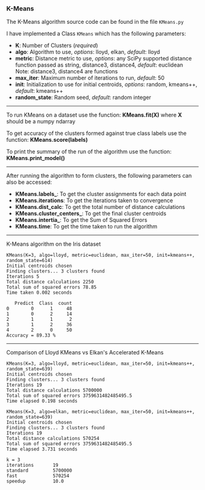 ### K-Means

The K-Means algorithm source code can be found in the file `KMeans.py`

I have implemented a Class `KMeans` which has the following parameters:

* **K**: Number of Clusters (*required*)
* **algo**: Algorithm to use, *options*: lloyd, elkan, *default*: lloyd
* **metric**: Distance metric to use, *options*: any SciPy supported distance function passed as string, distance3, distance4,
	*default*: euclidean <dt> Note: distance3, distance4 are functions</dt>
* **max_iter**: Maximum number of iterations to run, *default*: 50
* **init**: Initialization to use for initial centroids, *options*: random, kmeans++, *default*: kmeans++
* **random_state**: Random seed, *default*: random integer

___

To run KMeans on a dataset use the function: **KMeans.fit(X)** where **X** should be a numpy ndarray

To get accuracy of the clusters formed against true class labels use the function: **KMeans.score(labels)**

To print the summary of the run of the algorithm use the function: **KMeans.print_model()**
___

After running the algorithm to form clusters, the following parameters can also be accessed:

* **KMeans.labels_**: To get the cluster assignments for each data point
* **KMeans.iterations**: To get the iterations taken to convergence
* **KMeans.dist_calc**: To get the total number of distance calculations
* **KMeans.cluster_centers_**: To get the final cluster centroids
* **KMeans.intertia_**: To get the Sum of Squared Errors
* **KMeans.time**: To get the time taken to run the algorithm
___
K-Means algorithm on the Iris dataset
```
KMeans(K=3, algo=lloyd, metric=euclidean, max_iter=50, init=kmeans++, random_state=614)
Initial centroids chosen
Finding clusters... 3 clusters found
Iterations 5
Total distance calculations 2250
Total sum of squared errors 78.85
Time taken 0.002 seconds

   Predict  Class  count
0        0      1     48
1        0      2     14
2        1      1      2
3        1      2     36
4        2      0     50
Accuracy = 89.33 %
```
___
Comparison of Lloyd KMeans vs Elkan's Accelerated K-Means
```
KMeans(K=3, algo=lloyd, metric=euclidean, max_iter=50, init=kmeans++, random_state=639)
Initial centroids chosen
Finding clusters... 3 clusters found
Iterations 19
Total distance calculations 5700000
Total sum of squared errors 3759631482485495.5
Time elapsed 0.198 seconds

KMeans(K=3, algo=elkan, metric=euclidean, max_iter=50, init=kmeans++, random_state=639)
Initial centroids chosen
Finding clusters... 3 clusters found
Iterations 19
Total distance calculations 570254
Total sum of squared errors 3759631482485495.5
Time elapsed 3.731 seconds

k = 3
iterations       19
standard         5700000
fast             570254
speedup          10.0
```
